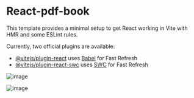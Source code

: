 # React-pdf-book

This template provides a minimal setup to get React working in Vite with HMR and some ESLint rules.

Currently, two official plugins are available:

- [@vitejs/plugin-react](https://github.com/vitejs/vite-plugin-react/blob/main/packages/plugin-react/README.md) uses [Babel](https://babeljs.io/) for Fast Refresh
- [@vitejs/plugin-react-swc](https://github.com/vitejs/vite-plugin-react-swc) uses [SWC](https://swc.rs/) for Fast Refresh

![image](https://github.com/Bader975/React-pdf-book/assets/80196102/4cf85a85-f796-488b-8726-b239f12016b2)

![image](https://github.com/Bader975/React-pdf-book/assets/80196102/51a510d6-827f-4076-94fc-d8cf9e13f361)

